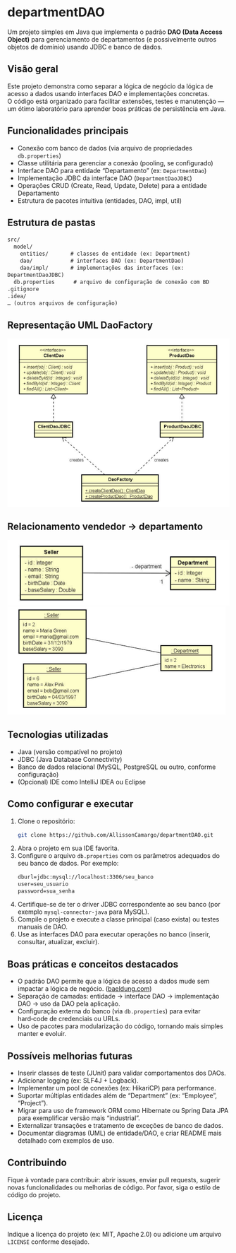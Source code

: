 # departmentDAO

Um projeto simples em Java que implementa o padrão **DAO (Data Access Object)** para gerenciamento de departamentos (e possivelmente outros objetos de domínio) usando JDBC e banco de dados.

## Visão geral
Este projeto demonstra como separar a lógica de negócio da lógica de acesso a dados usando interfaces DAO e implementações concretas.  
O código está organizado para facilitar extensões, testes e manutenção — um ótimo laboratório para aprender boas práticas de persistência em Java.

## Funcionalidades principais
- Conexão com banco de dados (via arquivo de propriedades `db.properties`)
- Classe utilitária para gerenciar a conexão (pooling, se configurado)
- Interface DAO para entidade “Departamento” (ex: `DepartmentDao`)
- Implementação JDBC da interface DAO (`DepartmentDaoJDBC`)
- Operações CRUD (Create, Read, Update, Delete) para a entidade Departamento
- Estrutura de pacotes intuitiva (entidades, DAO, impl, util)

## Estrutura de pastas
```
src/
  model/
    entities/       # classes de entidade (ex: Department)
    dao/            # interfaces DAO (ex: DepartmentDao)
    dao/impl/       # implementações das interfaces (ex: DepartmentDaoJDBC)
  db.properties      # arquivo de configuração de conexão com BD
.gitignore
.idea/
… (outros arquivos de configuração)  
```

## Representação UML DaoFactory
<img alt="DaoFactory" src="resources/uml/dao1.png"/>

## Relacionamento vendedor -> departamento
<img alt="seller-department" src="resources/uml/dao2.png"/>
<img alt="seller-department" src="resources/uml/dao3.png"/>

## Tecnologias utilizadas
- Java (versão compatível no projeto)
- JDBC (Java Database Connectivity)
- Banco de dados relacional (MySQL, PostgreSQL ou outro, conforme configuração)
- (Opcional) IDE como IntelliJ IDEA ou Eclipse

## Como configurar e executar
1. Clone o repositório:
   ```bash
   git clone https://github.com/AllissonCamargo/departmentDAO.git
   ```  
2. Abra o projeto em sua IDE favorita.
3. Configure o arquivo `db.properties` com os parâmetros adequados do seu banco de dados. Por exemplo:
   ```
   dburl=jdbc:mysql://localhost:3306/seu_banco
   user=seu_usuario
   password=sua_senha
   ```  
4. Certifique-se de ter o driver JDBC correspondente ao seu banco (por exemplo `mysql-connector-java` para MySQL).
5. Compile o projeto e execute a classe principal (caso exista) ou testes manuais de DAO.
6. Use as interfaces DAO para executar operações no banco (inserir, consultar, atualizar, excluir).

## Boas práticas e conceitos destacados
- O padrão DAO permite que a lógica de acesso a dados mude sem impactar a lógica de negócio. ([baeldung.com](https://www.baeldung.com/java-dao-pattern?utm_source=chatgpt.com))
- Separação de camadas: entidade → interface DAO → implementação DAO → uso da DAO pela aplicação.
- Configuração externa do banco (via `db.properties`) para evitar hard‑code de credenciais ou URLs.
- Uso de pacotes para modularização do código, tornando mais simples manter e evoluir.

## Possíveis melhorias futuras
- Inserir classes de teste (JUnit) para validar comportamentos dos DAOs.
- Adicionar logging (ex: SLF4J + Logback).
- Implementar um pool de conexões (ex: HikariCP) para performance.
- Suportar múltiplas entidades além de “Department” (ex: “Employee”, “Project”).
- Migrar para uso de framework ORM como Hibernate ou Spring Data JPA para exemplificar versão mais “industrial”.
- Externalizar transações e tratamento de exceções de banco de dados.
- Documentar diagramas (UML) de entidade/DAO, e criar README mais detalhado com exemplos de uso.

## Contribuindo
Fique à vontade para contribuir: abrir issues, enviar pull requests, sugerir novas funcionalidades ou melhorias de código. Por favor, siga o estilo de código do projeto.

## Licença
Indique a licença do projeto (ex: MIT, Apache 2.0) ou adicione um arquivo `LICENSE` conforme desejado.
